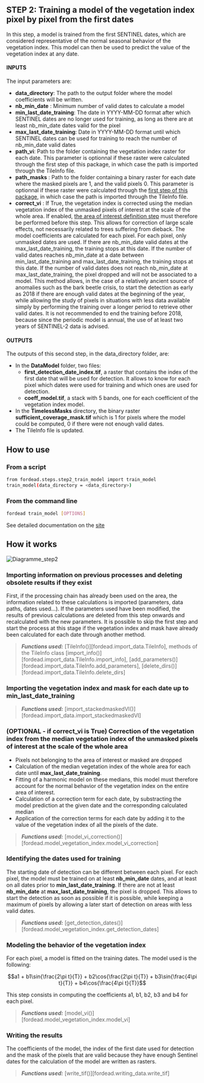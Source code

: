 ## STEP 2: Training a model of the vegetation index pixel by pixel from the first dates
In this step, a model is trained from the first SENTINEL dates, which are considered representative of the normal seasonal behavior of the vegetation index. This model can then be used to predict the value of the vegetation index at any date.

#### INPUTS
The input parameters are:
- **data_directory**: The path to the output folder where the model coefficients will be written.
- **nb_min_date** : Minimum number of valid dates to calculate a model
- **min_last_date_training**: The date in YYYY-MM-DD format after which SENTINEL dates are no longer used for training, as long as there are at least nb_min_date dates valid for the pixel
- **max_last_date_training**: Date in YYYY-MM-DD format until which SENTINEL dates can be used for training to reach the number of nb_min_date valid dates
- **path_vi**: Path to the folder containing the vegetation index raster for each date. This parameter is optionnal if these raster were calculated through the first step of this package, in which case the path is imported through the TileInfo file.
- **path_masks** : Path to the folder containing a binary raster for each date where the masked pixels are 1, and the valid pixels 0. This parameter is optionnal if these raster were calculated through the [first step of this package](https://gitlab.com/fordead/fordead_package/-/blob/translation_doc/docs/user_guides/english/01_compute_masked_vegetationindex.md), in which case the path is imported through the TileInfo file.
- **correct_vi** : If True, the vegetation index is corrected using the median vegetation index of the unmasked pixels of interest at the scale of the whole area. If enabled, [the area of interest definition step](04_compute_forest_mask.md) must therefore be performed before this step. This allows for correction of large scale effects, not necessarily related to trees suffering from dieback.
The model coefficients are calculated for each pixel. For each pixel, only unmasked dates are used. If there are nb_min_date valid dates at the max_last_date_training, the training stops at this date. If the number of valid dates reaches nb_min_date at a date between min_last_date_training and max_last_date_training, the training stops at this date. If the number of valid dates does not reach nb_min_date at max_last_date_training, the pixel dropped and will not be associated to a model.
This method allows, in the case of a relatively ancient source of anomalies such as the bark beetle crisis, to start the detection as early as 2018 if there are enough valid dates at the beginning of the year, while allowing the study of pixels in situations with less data available simply by performing the training over a longer period to retrieve other valid dates. It is not recommended to end the training before 2018, because since the periodic model is annual, the use of at least two years of SENTINEL-2 data is advised.

#### OUTPUTS
The outputs of this second step, in the data_directory folder, are:
- In the **DataModel** folder, two files:
    - **first_detection_date_index.tif**, a raster that contains the index of the first date that will be used for detection. It allows to know for each pixel which dates were used for training and which ones are used for detection.
    - **coeff_model.tif**, a stack with 5 bands, one for each coefficient of the vegetation index model.
- In the **TimelessMasks** directory, the binary raster **sufficient_coverage_mask.tif** which is 1 for pixels where the model could be computed, 0 if there were not enough valid dates.
- The TileInfo file is updated.

## How to use
### From a script

```bash
from fordead.steps.step2_train_model import train_model
train_model(data_directory = <data_directory>)
```

### From the command line

```bash
fordead train_model [OPTIONS]
```

See detailed documentation on the [site](https://fordead.gitlab.io/fordead_package/docs/cli/#fordead-train_model)

## How it works

![Diagramme_step2](Diagrams/Diagramme_step2.png "Diagramme_step2")

### Importing information on previous processes and deleting obsolete results if they exist
First, if the processing chain has already been used on the area, the information related to these calculations is imported (parameters, data paths, dates used...). If the parameters used have been modified, the results of previous calculations are deleted from this step onwards and recalculated with the new parameters. It is possible to skip the first step and start the process at this stage if the vegetation index and mask have already been calculated for each date through another method.
> **_Functions used:_** [TileInfo()][fordead.import_data.TileInfo], methods of the TileInfo class [import_info()][fordead.import_data.TileInfo.import_info], [add_parameters()][fordead.import_data.TileInfo.add_parameters], [delete_dirs()][fordead.import_data.TileInfo.delete_dirs]

### Importing the vegetation index and mask for each date up to **min_last_date_training**
> **_Functions used:_** [import_stackedmaskedVI()][fordead.import_data.import_stackedmaskedVI]

### (OPTIONAL - if **correct_vi** is True) Correction of the vegetation index from the median vegetation index of the unmasked pixels of interest at the scale of the whole area
- Pixels not belonging to the area of interest or masked are dropped
- Calculation of the median vegetation index of the whole area for each date until **max_last_date_training**.
- Fitting of a harmonic model on these medians, this model must therefore account for the normal behavior of the vegetation index on the entire area of interest.
- Calculation of a correction term for each date, by substracting the model prediction at the given date and the corresponding calculated median
- Application of the correction terms for each date by adding it to the value of the vegetation index of all the pixels of the date.
> **_Functions used:_** [model_vi_correction()][fordead.model_vegetation_index.model_vi_correction]

### Identifying the dates used for training
The starting date of detection can be different between each pixel. For each pixel, the model must be trained on at least **nb_min_date** dates, and at least on all dates prior to **min_last_date_training**. If there are not at least **nb_min_date** at **max_last_date_training**, the pixel is dropped. This allows to start the detection as soon as possible if it is possible, while keeping a maximum of pixels by allowing a later start of detection on areas with less valid dates.
> **_Functions used:_** [get_detection_dates()][fordead.model_vegetation_index.get_detection_dates]

### Modeling the behavior of the vegetation index
For each pixel, a model is fitted on the training dates. The model used is the following:
```math
a1 + b1\sin{\frac{2\pi t}{T}} + b2\cos{\frac{2\pi t}{T}} + b3\sin{\frac{4\pi t}{T}} + b4\cos{\frac{4\pi t}{T}}
```
This step consists in computing the coefficients a1, b1, b2, b3 and b4 for each pixel.
> **_Functions used:_** [model_vi()][fordead.model_vegetation_index.model_vi]

 ### Writing the results
The coefficients of the model, the index of the first date used for detection and the mask of the pixels that are valid because they have enough Sentinel dates for the calculation of the model are written as rasters.
> **_Functions used:_** [write_tif()][fordead.writing_data.write_tif]
